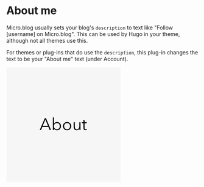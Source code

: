 # About me

Micro.blog usually sets your blog's `description` to text like "Follow [username] on Micro.blog". This can be used by Hugo in your theme, although not all themes use this.

For themes or plug-ins that do use the `description`, this plug-in changes the text to be your "About me" text (under Account).

![](https://raw.githubusercontent.com/microdotblog/plugin-use-bio/main/about_icon.png)
